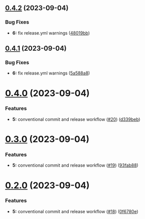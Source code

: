 ## [0.4.2](https://github.com/blocker147/demo_with_mave_actions/compare/v0.4.1...v0.4.2) (2023-09-04)


### Bug Fixes

* **6:** fix release.yml warnings ([48019bb](https://github.com/blocker147/demo_with_mave_actions/commit/48019bb5d34e9d44c2c7037fa34caa9183409fb6))



## [0.4.1](https://github.com/blocker147/demo_with_mave_actions/compare/v0.4.0...v0.4.1) (2023-09-04)


### Bug Fixes

* **6:** fix release.yml warnings ([5a588a8](https://github.com/blocker147/demo_with_mave_actions/commit/5a588a862f1b4ccba336f7025cf695971ac26fc1))



# [0.4.0](https://github.com/blocker147/demo_with_mave_actions/compare/v0.3.0...v0.4.0) (2023-09-04)


### Features

* **5:** conventional commit and release workflow ([#20](https://github.com/blocker147/demo_with_mave_actions/issues/20)) ([d339beb](https://github.com/blocker147/demo_with_mave_actions/commit/d339beb0b508e95ecb4ce2478ab1939b94c22df5))



# [0.3.0](https://github.com/blocker147/demo_with_mave_actions/compare/v0.2.0...v0.3.0) (2023-09-04)


### Features

* **5:** conventional commit and release workflow ([#19](https://github.com/blocker147/demo_with_mave_actions/issues/19)) ([93fab88](https://github.com/blocker147/demo_with_mave_actions/commit/93fab880ac063fadf48a4b7c69b8a5d2392d126a))



# [0.2.0](https://github.com/blocker147/demo_with_mave_actions/compare/v0.1.0...v0.2.0) (2023-09-04)


### Features

* **5:** conventional commit and release workflow ([#18](https://github.com/blocker147/demo_with_mave_actions/issues/18)) ([0f6780e](https://github.com/blocker147/demo_with_mave_actions/commit/0f6780e617d94c0245aed8b7435e6868b86076f1))



